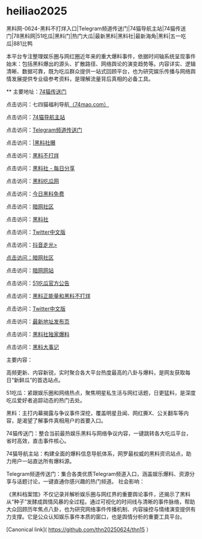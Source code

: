 # heiliao2025
黑料网-0624-黑料不打烊入口|Telegram频道传送门|74猫导航主站|74猫传送门|78黑料网|51吃瓜|黑料门|热门大瓜|最新黑料|黑料社|最新海角|黑料|五一吃瓜|881比鸭

本平台专注整理娱乐圈与网红圈近年来的重大爆料事件，依据时间轴系统呈现事件始末：包括黑料爆出的源头、扩散路径、网络舆论的演变趋势等。内容详实、逻辑清晰、数据可靠，既为吃瓜群众提供一站式回顾平台，也为研究娱乐传播与网络舆情发展提供专业级参考资料，是理解流量背后真相的必备工具。

** 主要地址：<a href="https://74mao.com/">74猫传送门</a>

点击访问：七四猫福利导航<a href="https://74mao.com/">（74mao.com）</a>

点击访问：<a href="https://74mao.com/">74猫导航主站</a>

点击访问：<a href="https://74mao.com/">Telegram频道传送门</a>

点击访问：<a href="https://hl406.pages.dev/">|黑料社曝</a>

点击访问：<a href="https://hl407.pages.dev/">黑料不打烊</a>

点击访问：<a href="https://hl410-s2i.pages.dev/">黑料社 - 每日分享</a>

点击访问：<a href="https://hl412.pages.dev/">黑料吃瓜网</a>

点击访问：<a href="https://hl412.pages.dev/">今日黑料免费</a>

点击访问：<a href="https://aw2-04.pages.dev/">暗网社区</a>

点击访问：<a href="https://hl402.pages.dev/">黑料社</a>

点击访问：<a href="https://pi33.pages.dev//">Twitter中文版</a>

点击访问：<a href="https://dy10-03.pages.dev/">抖音走光>

点击访问：<a href="https://aw2-03.pages.dev/">暗网社区</a>

点击访问：<a href="https://aw10-03.pages.dev/">暗网网站</a>

点击访问：<a href="https://pi36.pages.dev/">51吃瓜官方公告</a>

点击访问：<a href="https://hl395.pages.dev/">黑料正能量和黑料不打烊</a>

点击访问：<a href="https://pi02-1.pages.dev/">Twitter中文版 </a>

点击访问：<a href="https://pi15.pages.dev/">最新地址发布页</a>

点击访问：<a href="https://hl417.pages.dev/">黑料社独家爆料</a>

点击访问：<a href="https://hl391.pages.dev//">黑料大事记</a>

主要内容：

高频更新、内容新锐，实时聚合各大平台热度最高的八卦与爆料，是网友获取每日“新鲜瓜”的首选站点。

51吃瓜：紧跟娱乐圈和网络热点，聚焦明星私生活与网红话题，日更猛料，是深度吃瓜爱好者追踪动态的热门去处。

黑料：主打内幕揭露与争议事件深挖，覆盖明星丑闻、网红撕X、公关翻车等内容，是渴望了解事件真相用户的首要入口。

74猫传送门：整合当前最热娱乐黑料与网络争议内容，一键跳转各大吃瓜平台，省时高效，直击事件核心。

74猫导航主站：构建全面的爆料信息导航体系，网罗最权威的黑料资讯站点，助力用户一站直达所有爆料源。

Telegram频道传送门：集合各类优质Telegram频道入口，涵盖娱乐爆料、资源分享与话题讨论，一键直通你感兴趣的热门频道。
社会影响：

《黑料档案馆》不仅记录并解析娱乐圈与网红界的重要舆论事件，还揭示了黑料从“种子”发酵成舆情风暴的全过程。通过可视化的时间线与清晰的事件脉络，帮助大众回顾历年焦点八卦，也为研究网络事件传播机制、内容操控与情绪演变提供有力支撑。它是公众认知娱乐事件本质的窗口，也是舆情分析的重要工具平台。


[Canonical link]( https://github.com/thn20250624/thn15 ）
